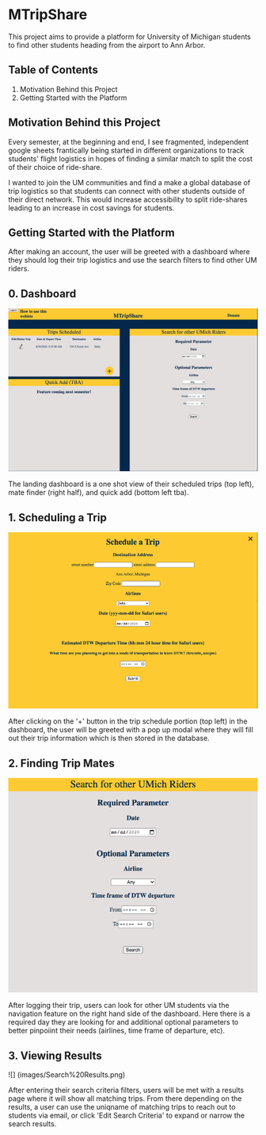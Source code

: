 # MTripShare

This project aims to provide a platform for University of Michigan students to find other students heading from the airport to Ann Arbor. 

## Table of Contents
1. Motivation Behind this Project
2. Getting Started with the Platform


## Motivation Behind this Project
Every semester, at the beginning and end, I see fragmented, independent google sheets frantically being started in different organizations to track students' flight logistics in hopes of finding a similar match to split the cost of their choice of ride-share.

I wanted to join the UM communities and find a make a global database of trip logistics so that students can connect with other students outside of their direct network. This would increase accessibility to split ride-shares leading to an increase in cost savings for students.

## Getting Started with the Platform

After making an account, the user will be greeted with a dashboard where they should log their trip logistics and use the search filters to find other UM riders.

## 0. Dashboard 
![](Dashboard.png)

The landing dashboard is a one shot view of their scheduled trips (top left), mate finder (right half), and quick add (bottom left tba). 

## 1. Scheduling a Trip

![](images/Schedule%20a%20Trip.png)

After clicking on the '+' button in the trip schedule portion (top left) in the dashboard, the user will be greeted with a pop up modal where they will fill out their trip information which is then stored in the database.

## 2. Finding Trip Mates

![](images/Search%20for%20Michigan%20Students.png)

After logging their trip, users can look for other UM students via the navigation feature on the right hand side of the dashboard. Here there is a required day they are looking for and additional optional parameters to better pinpoiint their needs (airlines, time frame of departure, etc).

## 3. Viewing Results

![] (images/Search%20Results.png)

After entering their search criteria filters, users will be met with a results page where it will show all matching trips. From there depending on the results, a user can use the uniqname of matching trips to reach out to students via email, or click 'Edit Search Criteria' to expand or narrow the search results.